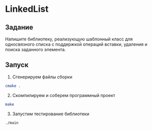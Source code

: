 # LinkedList

## Задание

Напишите библиотеку, реализующую шаблонный класс для односвязного списка с поддержкой операций вставки, удаления и поиска заданного элемента.

## Запуск

1. Сгенерируем файлы сборки
```bash
cmake .
```

2. Скомпилируем и соберем программный проект
```bash
make
```

3. Запустим тестирование библиотеки
```bash
./main
```